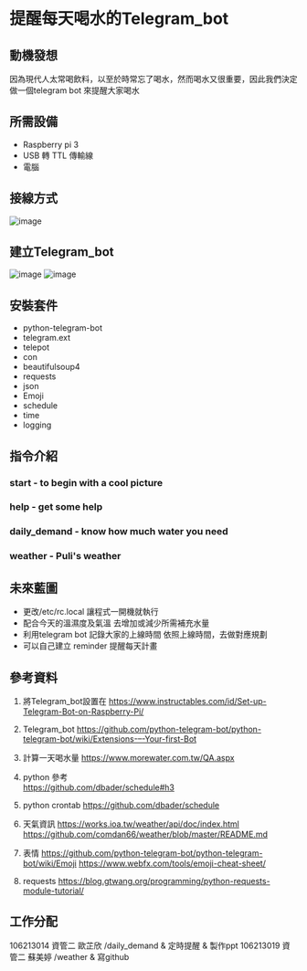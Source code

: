 # 提醒每天喝水的Telegram_bot

## 動機發想
因為現代人太常喝飲料，以至於時常忘了喝水，然而喝水又很重要，因此我們決定做一個telegram bot 來提醒大家喝水

## 所需設備
- Raspberry pi 3 
- USB 轉 TTL 傳輸線 
- 電腦

## 接線方式
![image](https://github.com/lulala88/WaterLuLaLa_bot/blob/master/圖片1.png)
## 建立Telegram_bot
![image](https://github.com/lulala88/WaterLuLaLa_bot/blob/master/49407159_402289950513843_7869862137751928832_n.png)
![image](https://github.com/lulala88/WaterLuLaLa_bot/blob/master/49378818_1126747494162752_8568655971100917760_n.png)
   
## 安裝套件
- python-telegram-bot
- telegram.ext                                                              
- telepot
- con
- beautifulsoup4
- requests
- json
- Emoji   
- schedule    
- time                                                                             
- logging                                                                             

## 指令介紹
### start - to begin with a cool picture
### help - get some help 
### daily_demand - know how much water you need 
### weather - Puli's weather

## 未來藍圖
- 更改/etc/rc.local 讓程式一開機就執行
- 配合今天的溫濕度及氣溫 去增加或減少所需補充水量
- 利用telegram bot 記錄大家的上線時間  依照上線時間，去做對應規劃
- 可以自己建立 reminder 提醒每天計畫


## 參考資料
1. 將Telegram_bot設置在
https://www.instructables.com/id/Set-up-Telegram-Bot-on-Raspberry-Pi/

2. Telegram_bot 
https://github.com/python-telegram-bot/python-telegram-bot/wiki/Extensions-–-Your-first-Bot

3. 計算一天喝水量
https://www.morewater.com.tw/QA.aspx

4. python 參考  
https://github.com/dbader/schedule#h3

5. python crontab
https://github.com/dbader/schedule

6. 天氣資訊 
https://works.ioa.tw/weather/api/doc/index.html
https://github.com/comdan66/weather/blob/master/README.md

7. 表情 
https://github.com/python-telegram-bot/python-telegram-bot/wiki/Emoji
https://www.webfx.com/tools/emoji-cheat-sheet/

8. requests
https://blog.gtwang.org/programming/python-requests-module-tutorial/

## 工作分配
106213014 資管二  歐芷欣 /daily_demand & 定時提醒 & 製作ppt 
106213019 資管二  蘇美婷 /weather & 寫github
